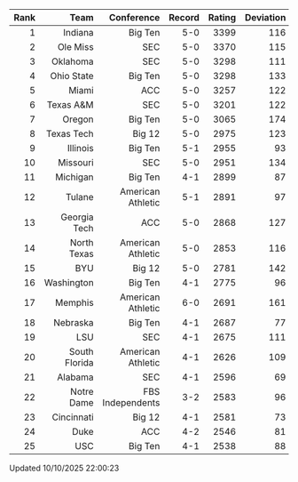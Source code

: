 | Rank  | Team                 | Conference           | Record   | Rating | Deviation |
| ---:  | ---:                 | ---:                 | ---:     | ---:   | ---:      |
| 1     | Indiana              | Big Ten              | 5-0      | 3399   | 116       |
| 2     | Ole Miss             | SEC                  | 5-0      | 3370   | 115       |
| 3     | Oklahoma             | SEC                  | 5-0      | 3298   | 111       |
| 4     | Ohio State           | Big Ten              | 5-0      | 3298   | 133       |
| 5     | Miami                | ACC                  | 5-0      | 3257   | 122       |
| 6     | Texas A&M            | SEC                  | 5-0      | 3201   | 122       |
| 7     | Oregon               | Big Ten              | 5-0      | 3065   | 174       |
| 8     | Texas Tech           | Big 12               | 5-0      | 2975   | 123       |
| 9     | Illinois             | Big Ten              | 5-1      | 2955   | 93        |
| 10    | Missouri             | SEC                  | 5-0      | 2951   | 134       |
| 11    | Michigan             | Big Ten              | 4-1      | 2899   | 87        |
| 12    | Tulane               | American Athletic    | 5-1      | 2891   | 97        |
| 13    | Georgia Tech         | ACC                  | 5-0      | 2868   | 127       |
| 14    | North Texas          | American Athletic    | 5-0      | 2853   | 116       |
| 15    | BYU                  | Big 12               | 5-0      | 2781   | 142       |
| 16    | Washington           | Big Ten              | 4-1      | 2775   | 96        |
| 17    | Memphis              | American Athletic    | 6-0      | 2691   | 161       |
| 18    | Nebraska             | Big Ten              | 4-1      | 2687   | 77        |
| 19    | LSU                  | SEC                  | 4-1      | 2675   | 111       |
| 20    | South Florida        | American Athletic    | 4-1      | 2626   | 109       |
| 21    | Alabama              | SEC                  | 4-1      | 2596   | 69        |
| 22    | Notre Dame           | FBS Independents     | 3-2      | 2583   | 96        |
| 23    | Cincinnati           | Big 12               | 4-1      | 2581   | 73        |
| 24    | Duke                 | ACC                  | 4-2      | 2546   | 81        |
| 25    | USC                  | Big Ten              | 4-1      | 2538   | 88        |

Updated 10/10/2025 22:00:23
